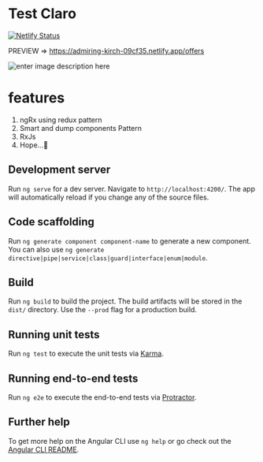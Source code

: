# Test Claro
[![Netlify Status](https://api.netlify.com/api/v1/badges/63638c9f-3509-47d0-88c4-c5460b66ba00/deploy-status)](https://app.netlify.com/sites/admiring-kirch-09cf35/deploys)

PREVIEW => https://admiring-kirch-09cf35.netlify.app/offers

![enter image description here](https://i.imgur.com/mejuEgC.png)


# features

1. ngRx using redux pattern
2. Smart and dump components Pattern
3. RxJs
4. Hope...🙏

## Development server

Run `ng serve` for a dev server. Navigate to `http://localhost:4200/`. The app will automatically reload if you change any of the source files.

## Code scaffolding

Run `ng generate component component-name` to generate a new component. You can also use `ng generate directive|pipe|service|class|guard|interface|enum|module`.

## Build

Run `ng build` to build the project. The build artifacts will be stored in the `dist/` directory. Use the `--prod` flag for a production build.

## Running unit tests

Run `ng test` to execute the unit tests via [Karma](https://karma-runner.github.io).

## Running end-to-end tests

Run `ng e2e` to execute the end-to-end tests via [Protractor](http://www.protractortest.org/).

## Further help

To get more help on the Angular CLI use `ng help` or go check out the [Angular CLI README](https://github.com/angular/angular-cli/blob/master/README.md).
